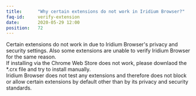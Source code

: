 ```yaml
---
title:		"Why certain extensions do not work in Iridium Browser?"
faq-id:		verify-extension
date:		2020-05-29 12:00
position:	72
---
```

Certain extensions do not work in due to Iridium Browser's privacy and security settings. Also some extensions 
are unable to verify Iridium Browser for the same reason.   
If installing via the Chrome Web Store does not work, please downlaod the *.crx file and try to install manually.   
Iridium Browser does not test any extensions and therefore does not block or allow certain extensions by default 
other than by its privacy and security standards.
